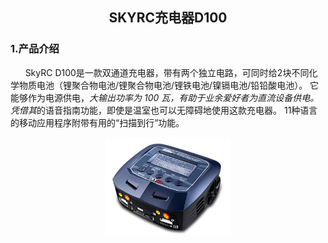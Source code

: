 ## <center> SKYRC充电器D100 </center>

### 1.产品介绍

&nbsp;&nbsp;&nbsp;&nbsp;&nbsp;&nbsp;SkyRC D100是一款双通道充电器，带有两个独立电路，可同时给2块不同化学物质电池（锂聚合物电池/锂聚合物电池/锂铁电池/镍镉电池/铅铅酸电池）。 它能够作为电源供电，*大输出功率为 100 瓦，有助于业余爱好者为直流设备供电。 凭借其*的语音指南功能，即使是温室也可以无障碍地使用这款充电器。 11种语言的移动应用程序附带有用的“扫描到行”功能。<br>

<center>
<img src="/B/Image/SkyRC_D100.png" width="40%">
</center>
